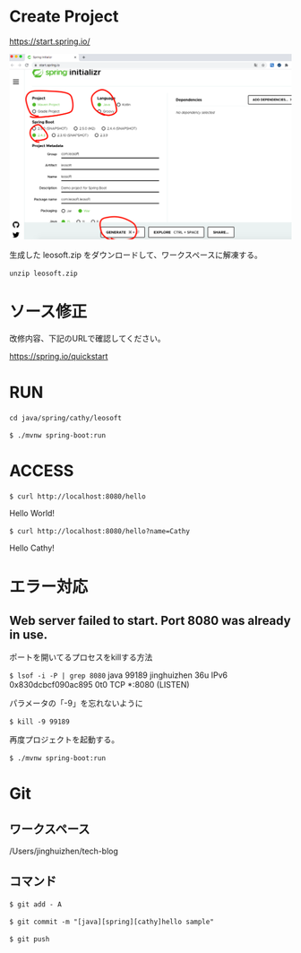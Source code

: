 # Create Project

https://start.spring.io/


![spring-initializr-create](images/spring-initializr-create.png)

生成した leosoft.zip をダウンロードして、ワークスペースに解凍する。

`unzip leosoft.zip`

# ソース修正

改修内容、下記のURLで確認してください。

https://spring.io/quickstart

# RUN

`cd java/spring/cathy/leosoft`

`$ ./mvnw spring-boot:run`

# ACCESS

`$ curl http://localhost:8080/hello`

Hello World!


`$ curl http://localhost:8080/hello?name=Cathy`

Hello Cathy!

# エラー対応

## Web server failed to start. Port 8080 was already in use.

ポートを開いてるプロセスをkillする方法

`$ lsof -i -P | grep 8080`
java      99189 jinghuizhen   36u  IPv6 0x830dcbcf090ac895      0t0  TCP *:8080 (LISTEN)

パラメータの「-9」を忘れないように

`$ kill -9 99189`

再度プロジェクトを起動する。

`$ ./mvnw spring-boot:run`

# Git

## ワークスペース

/Users/jinghuizhen/tech-blog

## コマンド

`$ git add - A`

`$ git commit -m "[java][spring][cathy]hello sample"`

`$ git push`

